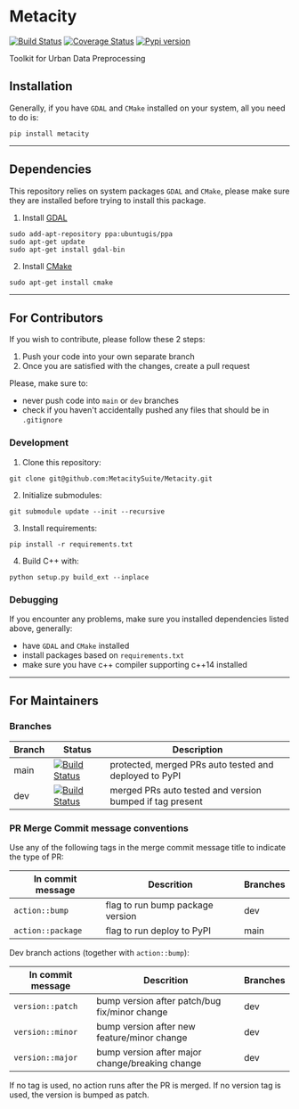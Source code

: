 # Metacity

[![Build Status](https://github.com/MetacitySuite/Metacity/workflows/Metacity%20CI/badge.svg)](https://github.com/MetacitySuite/Metacity/actions?query=workflow%3A%22Metacity+CI%22)
[![Coverage Status](https://coveralls.io/repos/github/MetacitySuite/Metacity/badge.svg?branch=main)](https://coveralls.io/github/MetacitySuite/Metacity?branch=main)
[![Pypi version](https://badge.fury.io/py/metacity.svg)](https://pypi.org/project/metacity/)

Toolkit for Urban Data Preprocessing

## Installation

Generally, if you have `GDAL` and `CMake` installed on your system, all you need to do is:
```
pip install metacity
```

---

## Dependencies

This repository relies on system packages `GDAL` and `CMake`, please make sure they are installed before trying to install this package. 

1. Install [GDAL](https://mothergeo-py.readthedocs.io/en/latest/development/how-to/gdal-ubuntu-pkg.html)
```
sudo add-apt-repository ppa:ubuntugis/ppa
sudo apt-get update
sudo apt-get install gdal-bin
```
2. Install [CMake](https://cmake.org/download/)
```
sudo apt-get install cmake
```

---

## For Contributors
If you wish to contribute, please follow these 2 steps:
1. Push your code into your own separate branch
2. Once you are satisfied with the changes, create a pull request

Please, make sure to:
 - never push code into `main` or `dev` branches
 - check if you haven't accidentally pushed any files that should be in `.gitignore`

### Development
1. Clone this repository:
```
git clone git@github.com:MetacitySuite/Metacity.git
```
2. Initialize submodules:
```
git submodule update --init --recursive
```
3. Install requirements:
```
pip install -r requirements.txt
```
4. Build C++ with:
```
python setup.py build_ext --inplace
```

### Debugging

If you encounter any problems, make sure you installed dependencies listed above, generally:
- have `GDAL` and `CMake` installed
- install packages based on `requirements.txt`
- make sure you have c++ compiler supporting c++14 installed

---

## For Maintainers

### Branches
| Branch | Status | Description |
| ------ | ------ | ----------- |
| main   | [![Build Status](https://github.com/MetacitySuite/Metacity/workflows/Metacity%20CI/badge.svg?branch=main)](https://github.com/MetacitySuite/Metacity/actions?query=workflow%3A%22Metacity+CI%22) | protected, merged PRs auto tested and deployed to PyPI |
| dev    | [![Build Status](https://github.com/MetacitySuite/Metacity/workflows/Metacity%20CI/badge.svg?branch=dev)](https://github.com/MetacitySuite/Metacity/actions?query=workflow%3A%22Metacity+CI%22) | merged PRs auto tested and version bumped if tag present |

### PR Merge Commit message conventions
Use any of the following tags in the merge commit message title to indicate the type of PR:

| In commit message | Descrition | Branches |
| ---------------------- | ----------- | ------- |
| `action::bump` | flag to run bump package version | dev |
| `action::package` | flag to run deploy to PyPI | main |

Dev branch actions (together with `action::bump`):

| In commit message | Descrition | Branches |
| ---------------------- | ----------- | ------- |
| `version::patch` | bump version after patch/bug fix/minor change | dev |
| `version::minor` | bump version after new feature/minor change | dev |
| `version::major` | bump version after major change/breaking change | dev |

If no tag is used, no action runs after the PR is merged. If no version tag is used, the version is bumped as patch.


